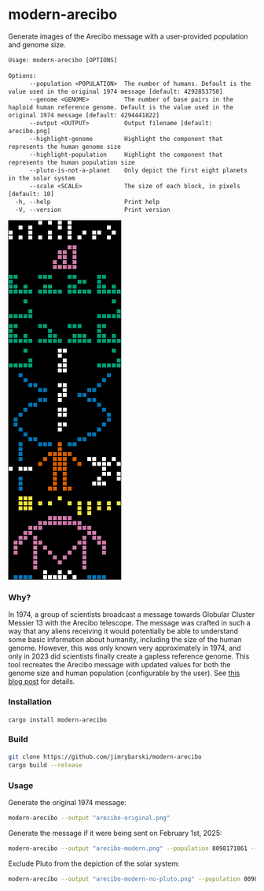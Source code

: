 # modern-arecibo

Generate images of the Arecibo message with a user-provided population and genome size.

```
Usage: modern-arecibo [OPTIONS]

Options:
      --population <POPULATION>  The number of humans. Default is the value used in the original 1974 message [default: 4292853750]
      --genome <GENOME>          The number of base pairs in the haploid human reference genome. Default is the value used in the original 1974 message [default: 4294441822]
      --output <OUTPUT>          Output filename [default: arecibo.png]
      --highlight-genome         Highlight the component that represents the human genome size
      --highlight-population     Highlight the component that represents the human population size
      --pluto-is-not-a-planet    Only depict the first eight planets in the solar system
      --scale <SCALE>            The size of each block, in pixels [default: 10]
  -h, --help                     Print help
  -V, --version                  Print version
```

![The Arecibo message with updated genome and population sizes](images/modern.png)

### Why?

In 1974, a group of scientists broadcast a message towards Globular Cluster Messier 13 with the Arecibo telescope. The message was crafted in such a way that any aliens receiving it would potentially be able to understand some basic information about humanity, including the size of the human genome. However, this was only known very approximately in 1974, and only in 2023 did scientists finally create a gapless reference genome. This tool recreates the Arecibo message with updated values for both the genome size and human population (configurable by the user). See [this blog post](https://www.rybarski.com/arecibo/) for details.

### Installation

`cargo install modern-arecibo`

### Build

```bash
git clone https://github.com/jimrybarski/modern-arecibo
cargo build --release
```

### Usage

Generate the original 1974 message:  

```bash
modern-arecibo --output "arecibo-original.png"
```

Generate the message if it were being sent on February 1st, 2025:

```bash
modern-arecibo --output "arecibo-modern.png" --population 8098171861 --genome 3117275501
```

Exclude Pluto from the depiction of the solar system:

```bash
modern-arecibo --output "arecibo-modern-no-pluto.png" --population 8098171861 --genome 3117275501 --pluto-is-not-a-planet
```
